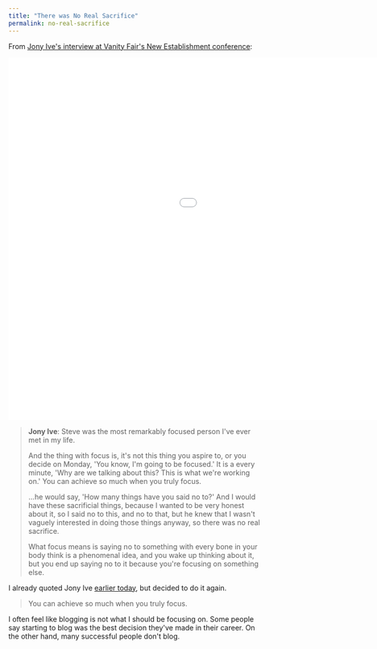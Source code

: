 ```yaml
---
title: "There was No Real Sacrifice"
permalink: no-real-sacrifice
---
```


From [Jony Ive's interview at Vanity Fair's New Establishment conference](http://www.businessinsider.com/jony-ive-this-is-the-most-important-thing-i-learned-from-steve-jobs-2014-10):

<p class="embed-responsive embed-responsive-16by9"><iframe class="embed-responsive-item" width="1280" height="720" src="//www.youtube.com/embed/2oksetv3i90?rel=0" frameborder="0" allowfullscreen></iframe></p>

> **Jony Ive**: Steve was the most remarkably focused person I've ever met in my life.
>
> And the thing with focus is, it's not this thing you aspire to, or you decide on Monday, 'You know, I'm going to be focused.' It is a every minute, 'Why are we talking about this? This is what we're working on.' You can achieve so much when you truly focus.
>
> ...he would say, 'How many things have you said no to?' And I would have these sacrificial things, because I wanted to be very honest about it, so I said no to this, and no to that, but he knew that I wasn't vaguely interested in doing those things anyway, so there was no real sacrifice.
>
> What focus means is saying no to something with every bone in your body think is a phenomenal idea, and you wake up thinking about it, but you end up saying no to it because you're focusing on something else.

I already quoted Jony Ive [earlier today](/just-vain), but decided to do it again.

> You can achieve so much when you truly focus.

I often feel like blogging is not what I should be focusing on. Some people say starting to blog was the best decision they've made in their career. On the other hand, many successful people don't blog.
